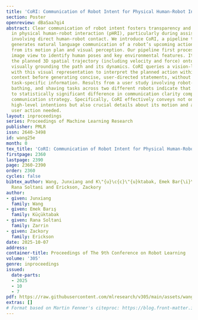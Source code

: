 ```yaml
---
title: 'CoRI: Communication of Robot Intent for Physical Human-Robot Interaction'
section: Poster
openreview: dBaSaa7qi4
abstract: Clear communication of robot intent fosters transparency and interpretability
  in physical human-robot interaction (pHRI), particularly during assistive tasks
  involving direct human-robot contact. We introduce CoRI, a pipeline that automatically
  generates natural language communication of a robot’s upcoming actions directly
  from its motion plan and visual perception. Our pipeline first processes the robot’s
  image view to identify human poses and key environmental features. It then encodes
  the planned 3D spatial trajectory (including velocity and force) onto this view,
  visually grounding the path and its dynamics. CoRI queries a vision-language model
  with this visual representation to interpret the planned action within the visual
  context before generating concise, user-directed statements, without relying on
  task-specific information. Results from a user study involving robot-assisted feeding,
  bathing, and shaving tasks across two different robots indicate that CoRI leads
  to statistically significant difference in communication clarity compared to a baseline
  communication strategy. Specifically, CoRI effectively conveys not only the robot’s
  high-level intentions but also crucial details about its motion and any collaborative
  user action needed.
layout: inproceedings
series: Proceedings of Machine Learning Research
publisher: PMLR
issn: 2640-3498
id: wang25e
month: 0
tex_title: 'CoRI: Communication of Robot Intent for Physical Human-Robot Interaction'
firstpage: 2360
lastpage: 2390
page: 2360-2390
order: 2360
cycles: false
bibtex_author: Wang, Junxiang and K\"{u}\c{c}\"{u}ktabak, Emek Bar{\i}\c{s} and Zarrin,
  Rana Soltani and Erickson, Zackory
author:
- given: Junxiang
  family: Wang
- given: Emek Barış
  family: Küçüktabak
- given: Rana Soltani
  family: Zarrin
- given: Zackory
  family: Erickson
date: 2025-10-07
address:
container-title: Proceedings of The 9th Conference on Robot Learning
volume: '305'
genre: inproceedings
issued:
  date-parts:
  - 2025
  - 10
  - 7
pdf: https://raw.githubusercontent.com/mlresearch/v305/main/assets/wang25e/wang25e.pdf
extras: []
# Format based on Martin Fenner's citeproc: https://blog.front-matter.io/posts/citeproc-yaml-for-bibliographies/
---
```

